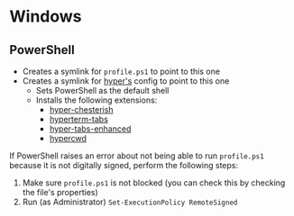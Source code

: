 # Windows

## PowerShell

- Creates a symlink for `profile.ps1` to point to this one
- Creates a symlink for [hyper's](https://hyper.is/) config to point to this one
  - Sets PowerShell as the default shell
  - Installs the following extensions:
    - [hyper-chesterish](https://www.npmjs.com/package/hyper-chesterish)
    - [hyperterm-tabs](https://www.npmjs.com/package/hyperterm-tabs)
    - [hyper-tabs-enhanced](https://www.npmjs.com/package/hyper-tabs-enhanced)
    - [hypercwd](https://www.npmjs.com/package/hypercwd)

If PowerShell raises an error about not being able to run `profile.ps1` because it is not digitally signed, perform the following steps:

1. Make sure `profile.ps1` is not blocked (you can check this by checking the file's properties)
2. Run (as Administrator) `Set-ExecutionPolicy RemoteSigned`
